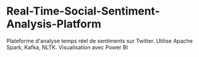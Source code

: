 # Real-Time-Social-Sentiment-Analysis-Platform
Plateforme d'analyse temps réel de sentiments sur Twitter. Utilise Apache Spark, Kafka, NLTK. Visualisation avec Power BI
